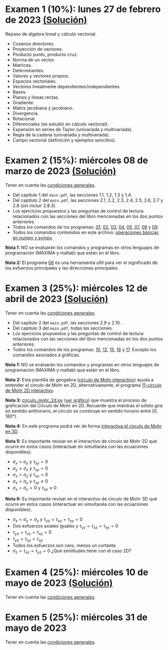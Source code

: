 # Examen 1 (10%): lunes 27 de febrero de 2023 [(Solución)](/docs/SOL-examen_1-2023-1s.pdf)

Repaso de álgebra lineal y cálculo vectorial.
- Cosenos directores.
- Proyección de vectores.
- Producto punto, producto cruz.
- Norma de un vector.
- Matrices.
- Determinantes.
- Valores y vectores propios.
- Espacios vectoriales.
- Vectores linealmente dependientes/independientes.
- Bases.
- Planos y líneas rectas.
- Gradiente.
- Matriz jacobiana y jacobiano.
- Divergencia.
- Rotacional.
- Diferenciales (se estudió en cálculo vectorial).
- Expansión en series de Taylor (univariada y multivariada).
- Regla de la cadena (univariada y multivariada).
- Campo vectorial (definición y ejemplos sencillos).

# Examen 2 (15%): miércoles 08 de marzo de 2023 [(Solución)](/docs/SOL-examen_2-2023-1s.pdf)
Tener en cuenta las [condiciones generales](/docs/cronograma_2023-1s.md#sobre-la-evaluación).

- Del capítulo 1 del ```main.pdf```, las secciones 1.1, 1.2, 1.3 y 1.4.
- Del capítulo 2 del ```main.pdf```, las secciones 2.1, 2.2, 2.3, 2.4, 2.5, 2.6, 2.7 y 2.8 (sin incluir 2.8.3).
- Los ejercicios propuestos y las preguntas de control de lectura relacionados con las secciones del libro mencionadas en los dos puntos anteriores.
- Todos los comandos de los programas: [01](https://github.com/jnramirezg/medio_continuo/blob/main/codigo/01-(2_6_1)-cambio_base_tri.ipynb), [02](https://github.com/jnramirezg/medio_continuo/blob/main/codigo/02-(2_6_2)-cambio_base_bi.ipynb), [03](https://github.com/jnramirezg/medio_continuo/blob/main/codigo/03-(2_6_2)-problema_flamant.ipynb), [04](https://github.com/jnramirezg/medio_continuo/blob/main/codigo/04-(2_7)-tan_nor_plano.ipynb), [05](https://github.com/jnramirezg/medio_continuo/blob/main/codigo/05-(2_8_1)-ejemplo_1.ipynb), [07](https://github.com/jnramirezg/medio_continuo/blob/main/codigo/07-(2_8_2)-tens_dir_princ_3d.ipynb), [08](https://github.com/jnramirezg/medio_continuo/blob/main/codigo/08-(2_8_2)-ejemplo_1.ipynb) y [09](https://github.com/jnramirezg/medio_continuo/blob/main/codigo/09-(2_8_4)_ortogonalidad_dir_pples.ipynb).
- Todos los comandos contenidos en este archivo: [operaciones básicas en numpy y sympy](https://github.com/jnramirezg/metodos_numericos_ingenieria_civil/blob/main/diapositivas/1_1_1_comparacion_numpy_sympy.pdf).

**Nota 1:** NO se evaluarán los comandos y programas en otros lenguajes de programación (MAXIMA y matlab) que están en el libro.

**Nota 2:** El programa [06](https://github.com/jnramirezg/medio_continuo/blob/main/codigo/06-esf_dir_pples_interactivo.ipynb) es una herramienta últil para ver el significado de los esfuerzos principales y las direcciones principales.

# Examen 3 (25%): miércoles 12 de abril de 2023 [(Solución)](/docs/SOL-examen_3-2023-1s.pdf)
Tener en cuenta las [condiciones generales](/docs/cronograma_2023-1s.md#sobre-la-evaluación).
- Del capítulo 2 del ```main.pdf```, las secciones 2.9 y 2.10.
- Del capítulo 3 del ```main.pdf```, todas las secciones.
- Los ejercicios propuestos y las preguntas de control de lectura relacionados con las secciones del libro mencionadas en los dos puntos anteriores.
- Todos los comandos de los programas: [10](https://github.com/jnramirezg/medio_continuo/blob/main/codigo/10-(2_9_4)-ejemplo_circulo_mohr_2d.ipynb), [12](https://github.com/jnramirezg/medio_continuo/blob/main/codigo/12-(2_9_7)-circulo_mohr_3d.ipynb), [15](https://github.com/jnramirezg/medio_continuo/blob/main/codigo/15-(3_4)-def_otras_dir(2).ipynb), [16](https://github.com/jnramirezg/medio_continuo/blob/main/codigo/16-(3_4_2)-ejemplo_cambio_base.ipynb) y [17](https://github.com/jnramirezg/medio_continuo/blob/main/codigo/17-(3_4_3)_ejemplo_varias_galgas.ipynb). Excepto los comandos asociados a gráficas.

**Nota 1:** NO se evaluarán los comandos y programas en otros lenguajes de programación (MAXIMA y matlab) que están en el libro.

**Nota 2:** Esta plantilla de geogebra ([círculo de Mohr interactivo](https://www.geogebra.org/m/a8nv6zud)) ayuda a entender el círculo de Mohr en 2D, alternativamente, el programa [11-círculo de Mohr 2D interactivo](https://github.com/jnramirezg/medio_continuo/blob/main/codigo/11-circulo_mohr_2d_interactivo.ipynb).

**Nota 3:** [circulo_mohr_2d.py](https://github.com/michaelherediaperez/medio_continuo/blob/main/codigos/cap_02/circulo_mohr_2d.py) ([ver gráfico](https://github.com/michaelherediaperez/medio_continuo/blob/main/codigos/cap_02/mygif.gif)) que muestra el proceso de graficación del Círculo de Mohr en 2D. Recuerde que mientras el sólido gira en sentido antihorario, el círculo se construye en sentido horario entre [0, 180°).

**Nota 4:** En este programa podrá ver de forma [interactiva el círculo de Mohr en 3D](https://github.com/jnramirezg/medio_continuo/blob/main/codigo/13-circulo_mohr_3d_interactivo.ipynb).

**Nota 5:** Es importante revisar en el interactivo de círculo de Mohr 2D qué ocurre en estos casos (interactuar en simultanéa con las ecuaciones disponibles).
- $\sigma_x > \sigma_y$ y $\tau_{xy}=0$
- $\sigma_y > \sigma_x$ y $\tau_{xy}=0$
- $\sigma_x = \sigma_y$ y $\tau_{xy}=0$
- $\sigma_x = \sigma_y$ y $\tau_{xy}\neq 0$
- $\sigma_x = \sigma_y=0$ y $\tau_{xy}\neq 0$

**Nota 6:** Es importante revisar en el interactivo de círculo de Mohr 3D qué ocurre en estos casos (interactuar en simultanéa con las ecuaciones disponibles).
- $\sigma_x=\sigma_y=\sigma_z$ y $\tau_{yz}=\tau_{xz}=\tau_{xy}=0$
- Dos esfuerzos axiales iguales y $\tau_{yz}=\tau_{xz}=\tau_{xy}=0$
- $\tau_{yz}=\tau_{xz}=\tau_{xy}=0$
- $\tau_{yz}=\tau_{xz}=\tau_{xy}$
- Todos los esfuerzos son cero, menos un cortante.
- $\sigma_z=\tau_{xz}=\tau_{yz}=0$ ¿Qué similitudes tiene con el caso 2D?


# Examen 4 (25%): miércoles 10 de mayo de 2023 [(Solución)](/docs/SOL-examen_4-2023-1s.pdf)
Tener en cuenta las [condiciones generales](/docs/cronograma_2023-1s.md#sobre-la-evaluación).

# Examen 5 (25%): miércoles 31 de mayo de 2023 
Tener en cuenta las [condiciones generales](/docs/cronograma_2023-1s.md#sobre-la-evaluación).
